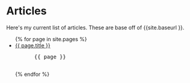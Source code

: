 # Articles

Here's my current list of articles. These are base off of {{site.baseurl }}.

<ul>
  {% for page in site.pages %}
    <li>
      <a href="{{ page.url }}">{{ page.title }}</a>
      <pre>
      {{ page }}
      </pre>
    </li>
  {% endfor %}
</ul>
